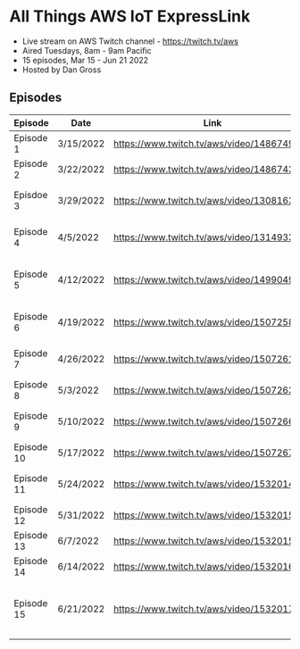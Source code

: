 # All Things AWS IoT ExpressLink

* Live stream on AWS Twitch channel - https://twitch.tv/aws
* Aired Tuesdays, 8am - 9am Pacific
* 15 episodes, Mar 15 - Jun 21 2022
* Hosted by Dan Gross

## Episodes

 Episode    | Date      | Link                                       | Guest(s)                         | Partner  |
 ---------- | --------- | ------------------------------------------ | -------------------------------- | -------- |
 Episode 1  | 3/15/2022 | https://www.twitch.tv/aws/video/1486749698 | Lucio, Michael                   |          |
 Episode 2  | 3/22/2022 | https://www.twitch.tv/aws/video/1486743174 | Lucio                            |          |
 Episdoe 3  | 3/29/2022 | https://www.twitch.tv/aws/video/1308163094 | Lucio, Magnus, Harald            | u-blox   |
 Episode 4  | 4/5/2022  | https://www.twitch.tv/aws/video/1314933253 | Lucio, Cobus, Joe                |          |
 Episode 5  | 4/12/2022 | https://www.twitch.tv/aws/video/1499049648 | Lucio, Harald, Magnus, Leo       | u-blox   |
 Episode 6  | 4/19/2022 | https://www.twitch.tv/aws/video/1507258985 | Cobus, Richard, Michael          |          |
 Episode 7  | 4/26/2022 | https://www.twitch.tv/aws/video/1507261412 | Lucio, Anton, Amey               | Espressif|
 Episode 8  | 5/3/2022  | https://www.twitch.tv/aws/video/1507263672 | Lucio, Joe                       |          |
 Episode 9  | 5/10/2022 | https://www.twitch.tv/aws/video/1507266090 | Lucio, Amey, Dhaval              | Espressif|
 Episode 10 | 5/17/2022 | https://www.twitch.tv/aws/video/1507267356 | Lucio, Yasser                    |          |
 Episode 11 | 5/24/2022 | https://www.twitch.tv/aws/video/1532014170 | Lucio, Amit, Prejith             | Infineon |
 Episode 12 | 5/31/2022 | https://www.twitch.tv/aws/video/1532015120 | Lucio, Joe                       |          |
 Episode 13 | 6/7/2022  | https://www.twitch.tv/aws/video/1532015794 | Lucio, Amit                      | Infineon |
 Episode 14 | 6/14/2022 | https://www.twitch.tv/aws/video/1532016601 | Lucio, Mike                      |          |
 Episode 15 | 6/21/2022 | https://www.twitch.tv/aws/video/1532017442 | Lucio, Steve, Magnus, Amey, Dave | All      |

